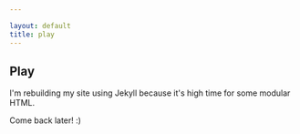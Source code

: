 ```yaml
---

layout: default
title: play
---
```


## Play

I'm rebuilding my site using Jekyll because it's high time for some modular HTML.

Come back later! :)
